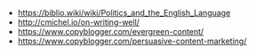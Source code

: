 - https://biblio.wiki/wiki/Politics_and_the_English_Language
- http://cmichel.io/on-writing-well/
- https://www.copyblogger.com/evergreen-content/
- https://www.copyblogger.com/persuasive-content-marketing/
